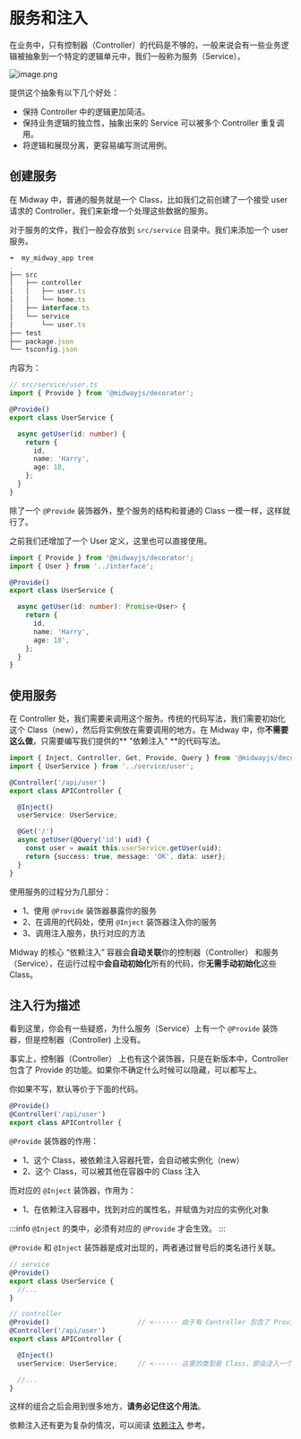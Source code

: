 # 服务和注入

在业务中，只有控制器（Controller）的代码是不够的，一般来说会有一些业务逻辑被抽象到一个特定的逻辑单元中，我们一般称为服务（Service）。


![image.png](https://img.alicdn.com/imgextra/i2/O1CN01LLV2Qd20Fbu1NWXVA_!!6000000006820-2-tps-2130-344.png)


提供这个抽象有以下几个好处：

- 保持 Controller 中的逻辑更加简洁。
- 保持业务逻辑的独立性，抽象出来的 Service 可以被多个 Controller 重复调用。
- 将逻辑和展现分离，更容易编写测试用例。



## 创建服务


在 Midway 中，普通的服务就是一个 Class，比如我们之前创建了一个接受 user 请求的 Controller，我们来新增一个处理这些数据的服务。


对于服务的文件，我们一般会存放到 `src/service` 目录中。我们来添加一个 user 服务。

```typescript
➜  my_midway_app tree
.
├── src
│   ├── controller
│   │   ├── user.ts
│   │   └── home.ts
│   ├── interface.ts
│   └── service
│       └── user.ts
├── test
├── package.json
└── tsconfig.json
```

内容为：

```typescript
// src/service/user.ts
import { Provide } from '@midwayjs/decorator';

@Provide()
export class UserService {

  async getUser(id: number) {
    return {
      id,
      name: 'Harry',
      age: 18,
    };
  }
}
```
除了一个 `@Provide` 装饰器外，整个服务的结构和普通的 Class 一模一样，这样就行了。


之前我们还增加了一个 User 定义，这里也可以直接使用。

```typescript
import { Provide } from '@midwayjs/decorator';
import { User } from '../interface';

@Provide()
export class UserService {

  async getUser(id: number): Promise<User> {
    return {
      id,
      name: 'Harry',
      age: 18',
    };
  }
}
```


## 使用服务


在 Controller 处，我们需要来调用这个服务。传统的代码写法，我们需要初始化这个 Class（new），然后将实例放在需要调用的地方。在 Midway 中，你**不需要这么做**，只需要编写我们提供的** "依赖注入" **的代码写法。


```typescript
import { Inject, Controller, Get, Provide, Query } from '@midwayjs/decorator';
import { UserService } from '../service/user';

@Controller('/api/user')
export class APIController {

  @Inject()
  userService: UserService;

  @Get('/')
  async getUser(@Query('id') uid) {
    const user = await this.userService.getUser(uid);
    return {success: true, message: 'OK', data: user};
  }
}

```

使用服务的过程分为几部分：


- 1、使用 `@Provide` 装饰器暴露你的服务
- 2、在调用的代码处，使用 `@Inject` 装饰器注入你的服务
- 3、调用注入服务，执行对应的方法


Midway 的核心 “依赖注入” 容器会**自动关联**你的控制器（Controller） 和服务（Service），在运行过程中**会自动初始化**所有的代码，你**无需手动初始化**这些 Class。


## 注入行为描述

看到这里，你会有一些疑惑，为什么服务（Service）上有一个 `@Provide` 装饰器，但是控制器（Controller) 上没有。

事实上，控制器（Controller） 上也有这个装饰器，只是在新版本中，Controller 包含了 Provide 的功能。如果你不确定什么时候可以隐藏，可以都写上。

你如果不写，默认等价于下面的代码。

```ts
@Provide()
@Controller('/api/user')
export class APIController {
```

`@Provide` 装饰器的作用：


- 1、这个 Class，被依赖注入容器托管，会自动被实例化（new）
- 2、这个 Class，可以被其他在容器中的 Class 注入


而对应的 `@Inject` 装饰器，作用为：


- 1、在依赖注入容器中，找到对应的属性名，并赋值为对应的实例化对象



:::info
`@Inject` 的类中，必须有对应的 `@Provide` 才会生效。
:::


`@Provide` 和 `@Inject` 装饰器是成对出现的，两者通过冒号后的类名进行关联。
```typescript
// service
@Provide()
export class UserService {
  //...
}

// controller
@Provide()                      // <------ 由于有 Controller 包含了 Provide 的能力，这里展示的更加完整
@Controller('/api/user')
export class APIController {

  @Inject()
  userService: UserService;		// <------ 这里的类型是 Class，即会注入一个该类型的实例

  //...
}

```
这样的组合之后会用到很多地方，**请务必记住这个用法**。


依赖注入还有更为复杂的情况，可以阅读 [依赖注入](container) 参考。
